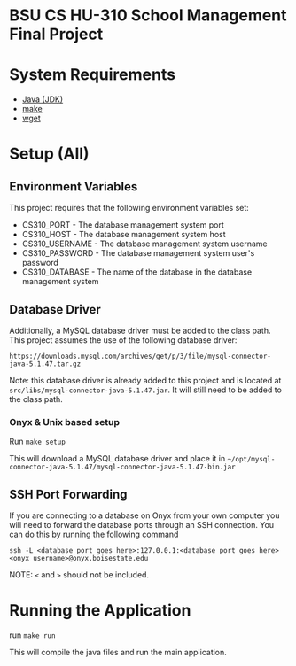 # BSU CS HU-310 School Management Final Project

# System Requirements
* [Java (JDK)](https://www.oracle.com/java/technologies/javase/javase-jdk8-downloads.html)
* [make](https://www.gnu.org/software/make/)
* [wget](https://www.gnu.org/software/wget/)



# Setup (All)
## Environment Variables
This project requires that the following environment variables set:
* CS310_PORT - The database management system port
* CS310_HOST - The database management system host
* CS310_USERNAME - The database management system username
* CS310_PASSWORD - The database management system user's password
* CS310_DATABASE - The name of the database in the database management system

## Database Driver
Additionally, a MySQL database driver must be added to the class path. This
project assumes the use of the following database driver: 
```
https://downloads.mysql.com/archives/get/p/3/file/mysql-connector-java-5.1.47.tar.gz
```
Note: this database driver is already added to this project and is located at
 `src/libs/mysql-connector-java-5.1.47.jar`. It will still need to be added to the class path.

### Onyx & Unix based setup
Run `make setup`

This will download a MySQL database driver and place it in
`~/opt/mysql-connector-java-5.1.47/mysql-connector-java-5.1.47-bin.jar`

## SSH Port Forwarding
If you are connecting to a database on Onyx from your own computer you will
need to forward the database ports through an SSH connection. You can do this
by running the following command
``` 
ssh -L <database port goes here>:127.0.0.1:<database port goes here> <onyx username>@onyx.boisestate.edu
```
NOTE: `<` and `>` should not be included.


# Running the Application
run `make run`

This will compile the java files and run the main application.
